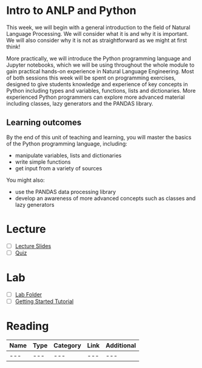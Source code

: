 # Intro to ANLP and Python
This week, we will begin with a general introduction to the field of Natural Language Processing.  We will consider what it is and why it is important.  We will also consider why it is not as straightforward as we might at first think! 

More practically, we will introduce the Python programming language and Jupyter notebooks, which we will be using throughout the whole module to gain practical hands-on experience in Natural Language Engineering.  Most of both sessions this week will be spent on programming exercises, designed to give students knowledge and experience of key concepts in Python including types and variables, functions, lists and dictionaries.  More experienced Python programmers can explore more advanced material including classes, lazy generators and the PANDAS library.

## Learning outcomes
By the end of this unit of teaching and learning, you will master the basics of the Python programming language, including:

- manipulate variables, lists and dictionaries
- write simple functions
- get input from a variety of sources

You might also:
- use the PANDAS data processing library
- develop an awareness of more advanced concepts such as classes and lazy generators

# Lecture 
- [ ] [Lecture Slides](https://github.com/LukeBirkett/study-planner/blob/main/955G5_Applied_Natural_Language_Processing/weeks/week_1/Lec1.pdf)
- [ ] [Quiz](https://canvas.sussex.ac.uk/courses/35030/quizzes/56818)

# Lab 
- [ ] [Lab Folder](https://github.com/LukeBirkett/study-planner/tree/main/955G5_Applied_Natural_Language_Processing/weeks/week_1/lab)
- [ ] [Getting Started Tutorial](https://sussex.cloud.panopto.eu/Panopto/Pages/Viewer.aspx?id=dcae896f-3482-49fe-a19c-b08b01158653&start=0)

# Reading

| Name | Type | Category | Link | Additional | 
|---|---|---|---|---|
|---|---|---|---|---|
